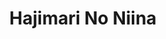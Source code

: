--- 
title: "Hajimari No Niina"
publishdate: "2019-10-3T16:48:46+02:00"
src: "https://365manga.net/manga/hajimari-no-niina"
image: "https://data.365manga.net/images/thumbnails/1424-hajimari-no-niina.jpg"
description: "From Shoujo Crusade: 10-year old Niina is special. This is because she has the memories of her past life as a girl named Chitose still intact. Among these memories is a promise with Chitose's boyfriend which Niina then decides to try and fulfill. But can she really? Includes the following one-shots: Koi Baka. (volume 1) Toda is a really smart girl but has no passion for anything. She admires idiots…"
---